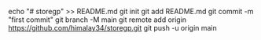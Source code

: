 echo "# storegp" >> README.md
git init
git add README.md
git commit -m "first commit"
git branch -M main
git remote add origin https://github.com/himalay34/storegp.git
git push -u origin main